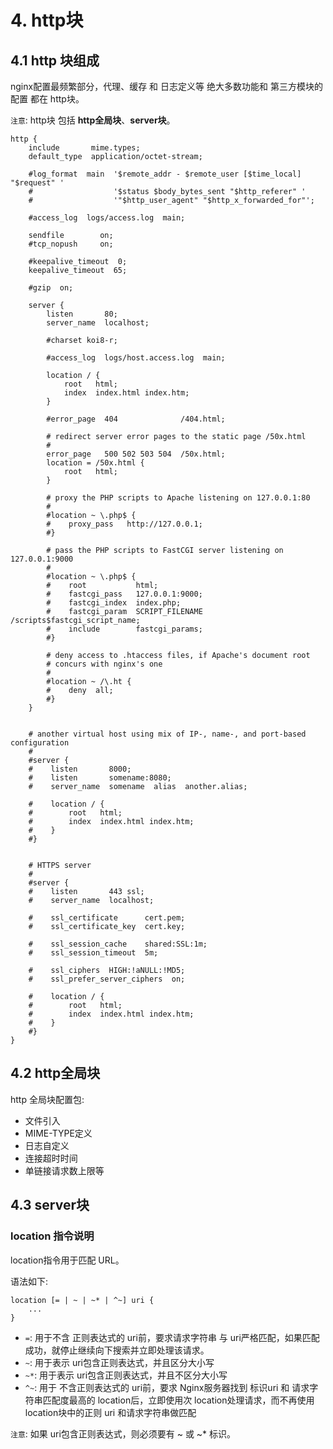 # 4. http块

## 4.1 http 块组成
nginx配置最频繁部分，代理、缓存 和 日志定义等 绝大多数功能和 第三方模块的配置 都在 http块。

`注意`: http块 包括 **http全局块**、**server块**。

```shell script
http {
    include       mime.types;
    default_type  application/octet-stream;

    #log_format  main  '$remote_addr - $remote_user [$time_local] "$request" '
    #                  '$status $body_bytes_sent "$http_referer" '
    #                  '"$http_user_agent" "$http_x_forwarded_for"';

    #access_log  logs/access.log  main;

    sendfile        on;
    #tcp_nopush     on;

    #keepalive_timeout  0;
    keepalive_timeout  65;

    #gzip  on;

    server {
        listen       80;
        server_name  localhost;

        #charset koi8-r;

        #access_log  logs/host.access.log  main;

        location / {
            root   html;
            index  index.html index.htm;
        }

        #error_page  404              /404.html;

        # redirect server error pages to the static page /50x.html
        #
        error_page   500 502 503 504  /50x.html;
        location = /50x.html {
            root   html;
        }

        # proxy the PHP scripts to Apache listening on 127.0.0.1:80
        #
        #location ~ \.php$ {
        #    proxy_pass   http://127.0.0.1;
        #}

        # pass the PHP scripts to FastCGI server listening on 127.0.0.1:9000
        #
        #location ~ \.php$ {
        #    root           html;
        #    fastcgi_pass   127.0.0.1:9000;
        #    fastcgi_index  index.php;
        #    fastcgi_param  SCRIPT_FILENAME  /scripts$fastcgi_script_name;
        #    include        fastcgi_params;
        #}

        # deny access to .htaccess files, if Apache's document root
        # concurs with nginx's one
        #
        #location ~ /\.ht {
        #    deny  all;
        #}
    }


    # another virtual host using mix of IP-, name-, and port-based configuration
    #
    #server {
    #    listen       8000;
    #    listen       somename:8080;
    #    server_name  somename  alias  another.alias;

    #    location / {
    #        root   html;
    #        index  index.html index.htm;
    #    }
    #}


    # HTTPS server
    #
    #server {
    #    listen       443 ssl;
    #    server_name  localhost;

    #    ssl_certificate      cert.pem;
    #    ssl_certificate_key  cert.key;

    #    ssl_session_cache    shared:SSL:1m;
    #    ssl_session_timeout  5m;

    #    ssl_ciphers  HIGH:!aNULL:!MD5;
    #    ssl_prefer_server_ciphers  on;

    #    location / {
    #        root   html;
    #        index  index.html index.htm;
    #    }
    #}
}
```

## 4.2 http全局块
http 全局块配置包:
* 文件引入
* MIME-TYPE定义
* 日志自定义
* 连接超时时间
* 单链接请求数上限等


## 4.3 server块

### location 指令说明
location指令用于匹配 URL。

语法如下:
```shell script
location [= | ~ | ~* | ^~] uri {
    ...
}
```

* `=`: 用于不含 正则表达式的 uri前，要求请求字符串 与 uri严格匹配，如果匹配成功，就停止继续向下搜索并立即处理该请求。
* `~`: 用于表示 uri包含正则表达式，并且区分大小写
* `~*`: 用于表示 uri包含正则表达式，并且不区分大小写
* `^~`: 用于 不含正则表达式的 uri前，要求 Nginx服务器找到 标识uri 和 请求字符串匹配度最高的 location后，立即使用次 location处理请求，而不再使用 location块中的正则 uri 和请求字符串做匹配

`注意`: 如果 uri包含正则表达式，则必须要有 ~ 或 ~* 标识。
